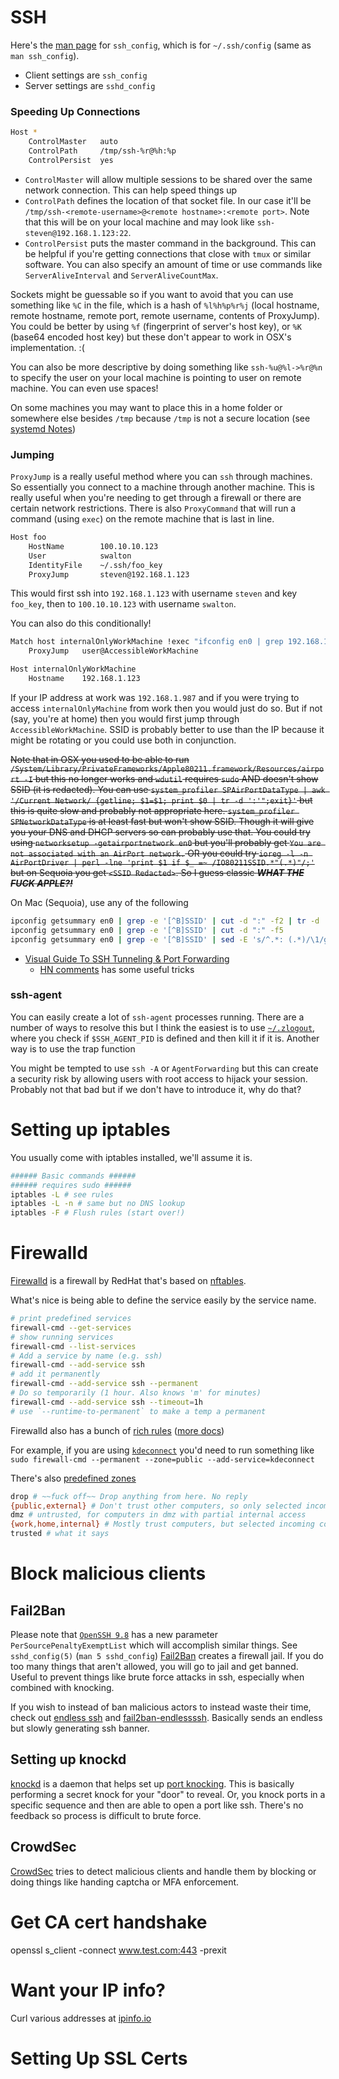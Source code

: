 # SSH
Here's the [man page](https://man.openbsd.org/ssh_config) for `ssh_config`,
which is for `~/.ssh/config` (same as `man ssh_config`).

- Client settings are `ssh_config`
- Server settings are `sshd_config`

### Speeding Up Connections

```bash
Host *
    ControlMaster   auto
    ControlPath     /tmp/ssh-%r@%h:%p
    ControlPersist  yes
```

- `ControlMaster` will allow multiple sessions to be shared over the same
network connection. This can help speed things up
- `ControlPath` defines the location of that socket file. In our case it'll be
`/tmp/ssh-<remote-username>@<remote hostname>:<remote port>`. Note that this
will be on your local machine and may look like `ssh-steven@192.168.1.123:22`.
- `ControlPersist` puts the master command in the background. This can be
helpful if you're getting connections that close with `tmux` or similar
software. You can also specify an amount of time or use commands like
`ServerAliveInterval` and `ServerAliveCountMax`.

Sockets might be guessable so if you want to avoid that you can use something
like `%C` in the file, which is a hash of `%l%h%p%r%j` (local hostname, remote
hostname, remote port, remote username, contents of ProxyJump). You could be
better by using `%f` (fingerprint of server's host key), or `%K` (base64 encoded
host key) but these don't appear to work in OSX's implementation. :(

You can also be more descriptive by doing something like `ssh-%u@%l->%r@%n` to
specify the user on your local machine is pointing to user on remote machine.
You can even use spaces!

On some machines you may want to place this in a home folder or somewhere else
besides `/tmp` because `/tmp` is not a secure location 
(see [systemd Notes](/Notes/systemd.md))

### Jumping 
`ProxyJump` is a really useful method where you can `ssh` through machines.
So essentially you connect to a machine through another machine.
This is really useful when you're needing to get through a firewall or there are
certain network restrictions.
There is also `ProxyCommand` that will run a command (using `exec`) on the
remote machine that is last in line.

```bash
Host foo
    HostName        100.10.10.123
    User            swalton
    IdentityFile    ~/.ssh/foo_key
    ProxyJump       steven@192.168.1.123
```
This would first ssh into `192.168.1.123` with username `steven` and key
`foo_key`, then to `100.10.10.123` with username `swalton`.

You can also do this conditionally!

```bash
Match host internalOnlyWorkMachine !exec "ifconfig en0 | grep 192.168.1.987"
    ProxyJump   user@AccessibleWorkMachine

Host internalOnlyWorkMachine
    Hostname    192.168.1.123
```

If your IP address at work was `192.168.1.987` and if you were trying to access
`internalOnlyMachine` from work then you would just do so. But if not (say,
you're at home) then you would first jump through `AccessibleWorkMachine`.
SSID is probably better to use than the IP because it might be rotating or you
could use both in conjunction. 

~~Note that in OSX you used to be able to run
`/System/Library/PrivateFrameworks/Apple80211.framework/Resources/airport -I`
but this no longer works and `wdutil` requires `sudo` AND doesn't show SSID (it
is redacted).
You can use 
`system_profiler SPAirPortDataType | awk '/Current Network/ {getline; $1=$1; print $0 | tr -d ':'";exit}'` 
but this is quite slow and probably not appropriate here.
`system_profiler SPNetworkDataType` is at least fast but won't show SSID.
Though it will give you your DNS and DHCP servers so can probably use that.
You could try using `networksetup -getairportnetwork en0` but you'll probably
get `You are not associated with an AirPort network.`
OR you could try `ioreg -l -n AirPortDriver | perl -lne 'print $1 if $_ =~ /IO80211SSID.*"(.*)"/;'`
but on Sequoia you get `<SSID Redacted>`.
So I guess classic ***WHAT THE FUCK APPLE?!***~~

On Mac (Sequoia), use any of the following
```bash
ipconfig getsummary en0 | grep -e '[^B]SSID' | cut -d ":" -f2 | tr -d ' '
ipconfig getsummary en0 | grep -e '[^B]SSID' | cut -d ":" -f5
ipconfig getsummary en0 | grep -e '[^B]SSID' | sed -E 's/^.*: (.*)/\1/g'
```

- [Visual Guide To SSH Tunneling & Port
Forwarding](https://ittavern.com/visual-guide-to-ssh-tunneling-and-port-forwarding/)
    - [HN comments](https://news.ycombinator.com/item?id=41596818) has some
        useful tricks

### ssh-agent
You can easily create a lot of `ssh-agent` processes running.
There are a number of ways to resolve this but I think the easiest is to use
[`~/.zlogout`](https://zsh.sourceforge.io/Guide/zshguide02.html#l9), where you 
check if `$SSH_AGENT_PID` is defined and then kill it if it is.
Another way is to use the trap function

You might be tempted to use `ssh -A` or `AgentForwarding` but this can create a
security risk by allowing users with root access to hijack your session.
Probably not that bad but if we don't have to introduce it, why do that?

# Setting up iptables
You usually come with iptables installed, we'll assume it is.

```bash
###### Basic commands ###### 
###### requires sudo ###### 
iptables -L # see rules
iptables -L -n # same but no DNS lookup
iptables -F # Flush rules (start over!)

```

# Firewalld
[Firewalld](https://wiki.archlinux.org/title/Firewalld) is a firewall by RedHat
that's based on [nftables](https://wiki.archlinux.org/title/Nftables).

What's nice is being able to define the service easily by the service name. 
```bash
# print predefined services
firewall-cmd --get-services
# show running services
firewall-cmd --list-services
# Add a service by name (e.g. ssh)
firewall-cmd --add-service ssh
# add it permanently 
firewall-cmd --add-service ssh --permanent
# Do so temporarily (1 hour. Also knows 'm' for minutes)
firewall-cmd --add-service ssh --timeout=1h
# use `--runtime-to-permanent` to make a temp a permanent
```
Firewalld also has a bunch of [rich
rules](https://man.archlinux.org/man/firewalld.richlanguage.5) ([more
docs](https://firewalld.org/documentation/man-pages/firewalld.richlanguage.html))

For example, if you are using [`kdeconnect`](https://kdeconnect.kde.org/) you'd
need to run something like `sudo firewall-cmd --permanent --zone=public
--add-service=kdeconnect`

There's also [predefined
zones](https://firewalld.org/documentation/zone/predefined-zones.html)
```bash
drop # ~~fuck off~~ Drop anything from here. No reply
{public,external} # Don't trust other computers, so only selected incoming messages
dmz # untrusted, for computers in dmz with partial internal access
{work,home,internal} # Mostly trust computers, but selected incoming connections only 
trusted # what it says
```

# Block malicious clients
## Fail2Ban
Please note that [`OpenSSH 9.8`](https://www.openssh.com/txt/release-9.8) has a new parameter `PerSourcePenaltyExemptList`
which will accomplish similar things.
See `sshd_config(5)` (`man 5 sshd_config`)
[Fail2Ban](https://wiki.archlinux.org/title/fail2ban) creates a firewall jail.
If you do too many things that aren't allowed, you will go to jail and get
banned.
Useful to prevent things like brute force attacks in ssh, especially when
combined with knocking.

If you wish to instead of ban malicious actors to instead waste their time,
check out [endless ssh](https://github.com/skeeto/endlessh) and
[fail2ban-endlessssh](https://github.com/itskenny0/fail2ban-endlessh).
Basically sends an endless but slowly generating ssh banner.

## Setting up knockd
[knockd](https://man.archlinux.org/man/knockd.1) is a daemon that helps set up
[port knocking](https://wiki.archlinux.org/title/Port_knocking).
This is basically performing a secret knock for your "door" to reveal.
Or, you knock ports in a specific sequence and then are able to open a port like
ssh.
There's no feedback so process is difficult to brute force.



## CrowdSec
[CrowdSec](https://wiki.archlinux.org/title/CrowdSec) tries to detect malicious
clients and handle them by blocking or doing things like handing captcha or MFA
enforcement.

# Get CA cert handshake
openssl s_client -connect www.test.com:443 -prexit

# Want your IP info?
Curl various addresses at [ipinfo.io](https://ipinfo.io/)

# Setting Up SSL Certs

